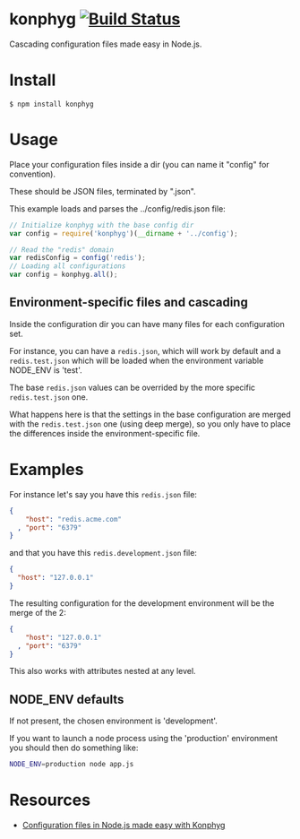 # konphyg [![Build Status](https://secure.travis-ci.org/pgte/konphyg.png)](http://travis-ci.org/pgte/konphyg)

Cascading configuration files made easy in Node.js.

# Install

    $ npm install konphyg

# Usage

Place your configuration files inside a dir (you can name it "config" for convention).

These should be JSON files, terminated by ".json".

This example loads and parses the ../config/redis.json file:

```js
// Initialize konphyg with the base config dir
var config = require('konphyg')(__dirname + '../config');

// Read the "redis" domain
var redisConfig = config('redis');
// Loading all configurations
var config = konphyg.all();
```

## Environment-specific files and cascading

Inside the configuration dir you can have many files for each configuration set.

For instance, you can have a `redis.json`, which will work by default and a `redis.test.json` which will be loaded when the environment variable NODE_ENV is 'test'.

The base `redis.json` values can be overrided by the more specific `redis.test.json` one.

What happens here is that the settings in the base configuration are merged with the `redis.test.json` one (using deep merge), so you only have to place the differences inside the environment-specific file.

# Examples

For instance let's say you have this `redis.json` file:

```json
{
    "host": "redis.acme.com"
  , "port": "6379"
}
```

and that you have this `redis.development.json` file:

```json
{
  "host": "127.0.0.1"
}
```

The resulting configuration for the development environment will be the merge of the 2:

```json
{
    "host": "127.0.0.1"
  , "port": "6379"
}
```

This also works with attributes nested at any level.

## NODE_ENV defaults

If not present, the chosen environment is 'development'.

If you want to launch a node process using the 'production' environment you should then do something like:

```bash
NODE_ENV=production node app.js
```

# Resources

* [Configuration files in Node.js made easy with Konphyg](http://metaduck.com/post/10514524808/configuration-files-in-node-js-made-easy-with-konphyg)
